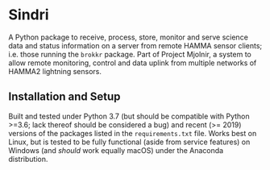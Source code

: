 ﻿# Sindri

A Python package to receive, process, store, monitor and serve science data and status information on a server from remote HAMMA sensor clients; i.e. those running the ``brokkr`` package.
Part of Project Mjolnir, a system to allow remote monitoring, control and data uplink from multiple networks of HAMMA2 lightning sensors.



## Installation and Setup

Built and tested under Python 3.7 (but should be compatible with Python >=3.6; lack thereof should be considered a bug) and recent (>= 2019) versions of the packages listed in the `requirements.txt` file.
Works best on Linux, but is tested to be fully functional (aside from service features) on Windows (and _should_ work equally macOS) under the Anaconda distribution.
